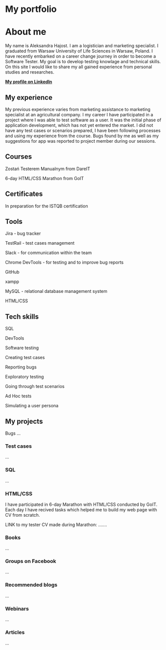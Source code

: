 # My portfolio

# About me
My name is Aleksandra Hajost. I am a logistician and marketing specialist. I graduated from Warsaw University of Life Sciences in Warsaw, Poland. I have recently embarked on a career change journey in order to become a Software Tester. My goal is to develop testing knowlage and technical skills. On this site I would like to share my all gained experience from personal studies and researches.

__[My profile on LinkedIn](https://www.linkedin.com/in/aleksandra-hajost/)__

## My experience

My previous experience varies from marketing assistance to marketing specialist at an agricultural company.
I my career I have participated in a project where I was able to test software as a user. It was the initial phase of application development, which has not yet entered the market. I did not have any test cases or scenarios prepared, I have been following processes and using my experience from the course. Bugs found by me as well as my suggestions for app was reported to project member during our sessions.

## Courses
Zostań Testerem Manualnym from DareIT

6-day HTML/CSS Marathon from GoIT

## Certificates
In preparation for the ISTQB certification

## Tools
Jira - bug tracker

TestRail - test cases management

Slack - for communication within the team

Chrome DevTools - for testing and to improve bug reports

GitHub

xampp

MySQL - relational database management system

HTML/CSS

## Tech skills
SQL

DevTools

Software testing

Creating test cases

Reporting bugs

Exploratory testing

Going through test scenarios

Ad Hoc tests

Simulating a user persona

## My projects
Bugs
...

### Test cases
...

### SQL
...

### HTML/CSS
I have participated in 6-day Marathon with HTML/CSS conducted by GoIT. Each day I have recived tasks which helped me to build my web page with CV from scratch.

LINK to my tester CV made during Marathon: .......

### Books
...

### Groups on Facebook
...

### Recommended blogs
...

### Webinars
...

### Articles
...
